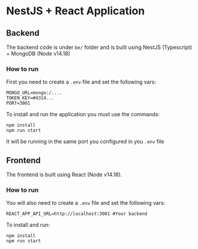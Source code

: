# NestJS + React Application

## Backend
The backend code is under `be/` folder and is built using NestJS (Typescript) + MongoDB (Node v14.18)

### How to run
First you need to create a `.env` file and set the following vars:

	MONGO_URL=mongo:/....
	TOKEN_KEY=#4314...
	PORT=3001

To install and run the application you must use the commands:

	npm install
	npm run start

It will be running in the same port you configured in you `.env` file

## Frontend
The frontend is built using React (Node v14.18).

### How to run
You will also need to create a `.env` file and set the following vars:

	REACT_APP_API_URL=http://localhost:3001 #Your backend
To install and run:

	npm install
	npm run start

